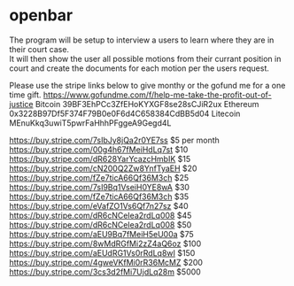 # openbar
The program will be setup to  interview a users 
to learn where they are in their court case.  
It will then show the user all possible motions 
from their currant position in court and create 
the documents for each motion per the users request. 

Please use the stripe links below to give monthy or the 
gofund me for a one time gift.
https://www.gofundme.com/f/help-me-take-the-profit-out-of-justice
Bitcoin 39BF3EhPCc3ZfEHoKYXGF8se28sCJiR2ux
Ethereum 0x3228B97Df5F374F79B0e0F6d4C658384CdBB5d04
Litecoin MEnuKkq3uwiT5pwrFaHhhPFggeA9Gegd4L

 
https://buy.stripe.com/7sIbJy8jQa2r0YE7ss $5 per month       
https://buy.stripe.com/00g4h67fMeiHdLq7st $10    
https://buy.stripe.com/dR628YarYcazcHmbIK $15    
https://buy.stripe.com/cN200Q2Zw8YnfTyaEH $20    
https://buy.stripe.com/fZe7ticA66Qf36M3ch $25    
https://buy.stripe.com/7sI9Bq1VseiH0YE8wA $30    
https://buy.stripe.com/fZe7ticA66Qf36M3ch $35    
https://buy.stripe.com/eVafZO1Vs6Qf7n27sz $40    
https://buy.stripe.com/dR6cNCeIea2rdLq008 $45    
https://buy.stripe.com/dR6cNCeIea2rdLq008 $50    
https://buy.stripe.com/aEU9Bq7fMeiH5eU00a $75    
https://buy.stripe.com/8wMdRGfMi2zZ4aQ6oz $100   
https://buy.stripe.com/aEUdRG1Vs0rRdLq8wI $150   
https://buy.stripe.com/4gweVKfMi0rR36McMZ $200   
https://buy.stripe.com/3cs3d2fMi7UjdLq28m $5000  
